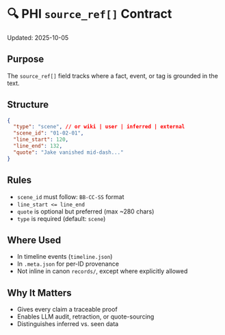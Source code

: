 # 🔍 PHI `source_ref[]` Contract

Updated: 2025-10-05

## Purpose

The `source_ref[]` field tracks where a fact, event, or tag is grounded in the text.

## Structure

```json
{
  "type": "scene", // or wiki | user | inferred | external
  "scene_id": "01-02-01",
  "line_start": 120,
  "line_end": 132,
  "quote": "Jake vanished mid-dash..."
}
```

## Rules

- `scene_id` must follow: `BB-CC-SS` format
- `line_start <= line_end`
- `quote` is optional but preferred (max ~280 chars)
- `type` is required (default: `scene`)

## Where Used

- In timeline events (`timeline.json`)
- In `.meta.json` for per-ID provenance
- Not inline in canon `records/`, except where explicitly allowed

## Why It Matters

- Gives every claim a traceable proof
- Enables LLM audit, retraction, or quote-sourcing
- Distinguishes inferred vs. seen data